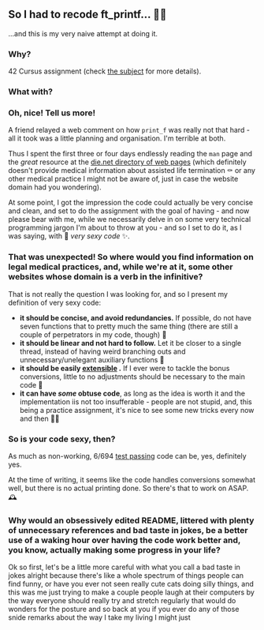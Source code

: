 ## So I had to recode ft_printf... 👨‍💻

...and this is my very naive attempt at doing it.

### Why? 

42 Cursus assignment (check [the subject](https://github.com/protsaq/ft_printf/blob/master/rsch/en.subject.pdf) for more details). 

### What with?

### Oh, nice! Tell us more!

A friend relayed a web comment on how ``print_f`` was really not that hard - all it took was a little planning and organisation. I'm terrible at both. 

Thus I spent the first three or four days endlessly reading the ``man`` page and the *great* resource at the [die.net directory of web pages](https://linux.die.net/man/3/printf) (which definitely doesn't provide medical information about assisted life termination ⚰️ or any other medical practice I might not be aware of, just in case the website domain had you wondering). 

At some point, I got the impression the code could actually be very concise and clean, and set to do the assignment with the goal of having - and now please bear with me, while we necessarily delve in on some very technical programming jargon I'm about to throw at you - and so I set to do it, as I was saying, with 👄 *very sexy code* ✨.

### That was unexpected! So where would you find information on legal medical practices, and, while we're at it, some other websites whose domain is a verb in the infinitive?

That is not really the question I was looking for, and so I present my definition of very sexy code: 

- **it should be concise, and avoid redundancies.** If possible, do not have seven functions that to pretty much the same thing (there are still a couple of perpetrators in my code, though) 🧩
- **it should be linear and not hard to follow.** Let it be closer to a single thread, instead of having weird branching outs and unnecessary/unelegant auxiliary functions 🧵
- **it should be easily [extensible](https://english.stackexchange.com/questions/90426/extensible-vs-extendible#90444) .** If I ever were to tackle the bonus conversions, little to no adjustments should be necessary to the main code 🧱
- **it can have *some* obtuse code**, as long as the idea is worth it and the implementation iis not too insufferable - people are not stupid, and, this being a practice assignment, it's nice to see some new tricks every now and then 🧞‍♂️

### So is your code sexy, then?

As much as non-working, 6/694 [test passing](https://github.com/gavinfielder/pft) code can be, yes, definitely yes.

At the time of writing, it seems like the code handles conversions somewhat well, but there is no actual printing done. So there's that to work on ASAP. 🕰

### Why would an obsessively edited README, littered with plenty of unnecessary references and bad taste in jokes, be a better use of a waking hour over having the code work better  and, you know, actually making some progress in your life?

Ok so first, let's be a little more careful with what you call a bad taste in jokes alright because there's like a whole spectrum of things people can find funny, or have you ever not seen really cute cats doing silly things, and this was me just trying to make a couple people laugh at their computers by the way everyone should really try and stretch regularly that would do wonders for the posture and so back at you if you ever do any of those snide remarks about the way I take my living I might just 

[^1]: Just run `git submodule init`, and then `git submodule update`. It's that easy. 
